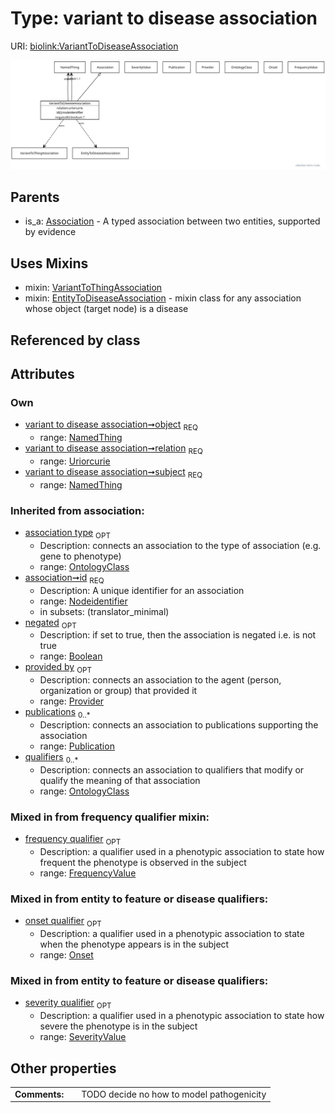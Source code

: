 
# Type: variant to disease association




URI: [biolink:VariantToDiseaseAssociation](https://w3id.org/biolink/vocab/VariantToDiseaseAssociation)


![img](images/VariantToDiseaseAssociation.svg)

## Parents

 *  is_a: [Association](Association.md) - A typed association between two entities, supported by evidence

## Uses Mixins

 *  mixin: [VariantToThingAssociation](VariantToThingAssociation.md)
 *  mixin: [EntityToDiseaseAssociation](EntityToDiseaseAssociation.md) - mixin class for any association whose object (target node) is a disease

## Referenced by class


## Attributes


### Own

 * [variant to disease association➞object](variant_to_disease_association_object.md)  <sub>REQ</sub>
    * range: [NamedThing](NamedThing.md)
 * [variant to disease association➞relation](variant_to_disease_association_relation.md)  <sub>REQ</sub>
    * range: [Uriorcurie](types/Uriorcurie.md)
 * [variant to disease association➞subject](variant_to_disease_association_subject.md)  <sub>REQ</sub>
    * range: [NamedThing](NamedThing.md)

### Inherited from association:

 * [association type](association_type.md)  <sub>OPT</sub>
    * Description: connects an association to the type of association (e.g. gene to phenotype)
    * range: [OntologyClass](OntologyClass.md)
 * [association➞id](association_id.md)  <sub>REQ</sub>
    * Description: A unique identifier for an association
    * range: [Nodeidentifier](types/Nodeidentifier.md)
    * in subsets: (translator_minimal)
 * [negated](negated.md)  <sub>OPT</sub>
    * Description: if set to true, then the association is negated i.e. is not true
    * range: [Boolean](types/Boolean.md)
 * [provided by](provided_by.md)  <sub>OPT</sub>
    * Description: connects an association to the agent (person, organization or group) that provided it
    * range: [Provider](Provider.md)
 * [publications](publications.md)  <sub>0..*</sub>
    * Description: connects an association to publications supporting the association
    * range: [Publication](Publication.md)
 * [qualifiers](qualifiers.md)  <sub>0..*</sub>
    * Description: connects an association to qualifiers that modify or qualify the meaning of that association
    * range: [OntologyClass](OntologyClass.md)

### Mixed in from frequency qualifier mixin:

 * [frequency qualifier](frequency_qualifier.md)  <sub>OPT</sub>
    * Description: a qualifier used in a phenotypic association to state how frequent the phenotype is observed in the subject
    * range: [FrequencyValue](FrequencyValue.md)

### Mixed in from entity to feature or disease qualifiers:

 * [onset qualifier](onset_qualifier.md)  <sub>OPT</sub>
    * Description: a qualifier used in a phenotypic association to state when the phenotype appears is in the subject
    * range: [Onset](Onset.md)

### Mixed in from entity to feature or disease qualifiers:

 * [severity qualifier](severity_qualifier.md)  <sub>OPT</sub>
    * Description: a qualifier used in a phenotypic association to state how severe the phenotype is in the subject
    * range: [SeverityValue](SeverityValue.md)

## Other properties

|  |  |  |
| --- | --- | --- |
| **Comments:** | | TODO decide no how to model pathogenicity |

